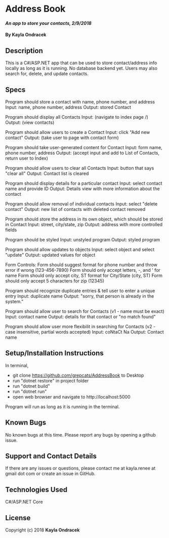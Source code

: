 # Address Book

#### _An app to store your contacts, 2/9/2018_

#### By **Kayla Ondracek**

## Description
This is a C#/ASP.NET app that can be used to store contact/address info locally as long as it is running. No database backend yet. Users may also search for, delete, and update contacts.

## Specs
Program should store a contact with name, phone number, and address
Input: name, phone number, address
Output: stored Contact

Program should display all Contacts
Input: (navigate to index page /)
Output: (view contacts)

Program should allow users to create a Contact
Input: click "Add new contact"
Output: (take user to page with contact form)

Program should take user-generated content for Contact
Input: form name, phone number, address
Output: (accept input and add to List of Contacts, return user to Index)

Program should allow users to clear all Contacts
Input: button that says "clear all"
Output: Contact list is cleared

Program should display details for a particular contact
Input: select contact name and provide ID
Output: Details view with more information about the contact

Program should allow removal of individual contacts
Input: select "delete contact"
Output: new list of contacts with deleted contact removed

Program should store the address in its own object, which should be stored in Contact
Input: street, city/state, zip
Output: address with more controlled fields

Program should be styled
Input: unstyled program
Output: styled program

Program should allow updates to objects
Input: select object and select "update"
Output: updated values for object

Form Controls:
Form should suggest format for phone number and throw error if wrong (123-456-7890)
Form should only accept letters, -, and ' for name
Form should only accept city, ST format for City/State (city, ST)
Form should only accept 5 characters for zip (12345)

Program should recognize duplicate entries & tell user to enter a unique entry
Input: duplicate name
Output: "sorry, that person is already in the system."

Program should allow user to search for Contacts (v1 - name must be exact)
Input: contact name
Output: details for that contact or "no match found"

Program should allow user more flexibilit in searching for Contacts (v2 - case insensitive, partial words accepted)
Input: coNtaCt Na
Output: Contact name

## Setup/Installation Instructions
In terminal,
* git clone https://github.com/grepcats/AddressBook to Desktop
* run "dotnet restore" in project folder
* run "dotnet build"
* run "dotnet run"
* open web browser and navigate to http://localhost:5000

Program will run as long as it is running in the terminal.

## Known Bugs
No known bugs at this time. Please report any bugs by opening a github issue.

## Support and Contact Details
If there are any issues or questions, please contact me at kayla.renee at gmail dot com or create an issue in GitHub.

## Technologies Used
C#/ASP.NET Core

## License
Copyright (c) 2018 **Kayla Ondracek**
